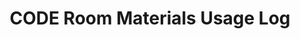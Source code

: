 ---
title: CODE Room Materials Usage Log
redirect_to: https://docs.google.com/spreadsheets/d/113VrN-65MHJPG7KvAvGM_kExuEOccg0mZWp7RhCBDCc/edit?usp=sharing
redirect_from: 
  - /CODERoomMUL
  - /coderoommul
---